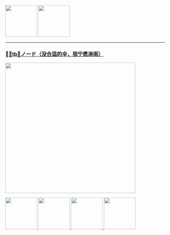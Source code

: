 <img src="https://komarev.com/ghpvc/?username=ttbb1978&color=brightgreen&base=0" width="100" height=""/>
<img src="https://tb.xyz1978.cloudns.ch/img/002.jpg" width="100" height=""/>

-------------------------------------------------------

### 🚀<a href="https://tb.xyz1978.cloudns.ch">🍀tb🌸ノード（没合适的伞，我宁愿淋雨）</p>

<img src="https://github-readme-stats-ten-gilt.vercel.app/api?username=ttbb1978&count_private=true&show_icons=true&theme=radical&include_all_commits=true" width="411" height=""/>

<img src="http://q2.qlogo.cn/headimg_dl?dst_uin=765931440&spec=640" width="100" height=""/> <img src="http://q2.qlogo.cn/headimg_dl?dst_uin=2409495157&spec=640" width="100" height=""/> <img src="http://q2.qlogo.cn/headimg_dl?dst_uin=1040458166&spec=640" width="100" height=""/>  <img src="http://q2.qlogo.cn/headimg_dl?dst_uin=2358429597&spec=640" width="100" height=""/>

